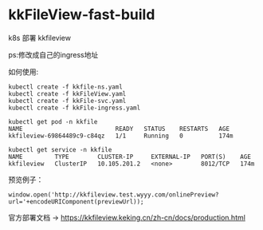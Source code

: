 # kkFileView-fast-build
k8s 部署 kkfileview

ps:修改成自己的ingress地址

如何使用:
```
kubectl create -f kkfile-ns.yaml 
kubectl create -f kkFileView.yaml
kubectl create -f kkFile-svc.yaml
kubectl create -f kkFile-ingress.yaml

kubectl get pod -n kkfile
NAME                          READY   STATUS    RESTARTS   AGE
kkfileview-69864489c9-c84qz   1/1     Running   0          174m

kubectl get service -n kkfile
NAME         TYPE        CLUSTER-IP     EXTERNAL-IP   PORT(S)    AGE
kkfileview   ClusterIP   10.105.201.2   <none>        8012/TCP   174m
```

预览例子：
```
window.open('http://kkfileview.test.wyyy.com/onlinePreview?url='+encodeURIComponent(previewUrl));
```

官方部署文档 -> https://kkfileview.keking.cn/zh-cn/docs/production.html
